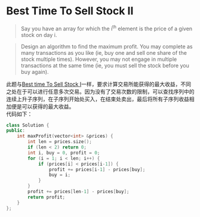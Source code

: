 Best Time To Sell Stock II
=========
> Say you have an array for which the i<sup>th</sup> element is the price of a given stock on day i.

> Design an algorithm to find the maximum profit. You may complete as many transactions as you like (ie, buy one and sell one share of the stock multiple times). However, you may not engage in multiple transactions at the same time (ie, you must sell the stock before you buy again).  

此题与[Best time To Sell Stock I](http://oj.leetcode.com/problems/best-time-to-buy-and-sell-stock)一样，要求计算交易所能获得的最大收益，不同之处在于可以进行任意多次交易。因为没有了交易次数的限制，可以查找序列中的连续上升子序列，在子序列开始处买入，在结束处卖出，最后将所有子序列收益相加便是可以获得的最大收益。  
代码如下：
```cpp
class Solution {
public:
    int maxProfit(vector<int> &prices) {
        int len = prices.size();
        if (len < 2) return 0;
        int i, buy = 0, profit = 0;
        for (i = 1; i < len; i++) {
            if (prices[i] < prices[i-1]) {
                profit += prices[i-1] - prices[buy];
                buy = i;
            }
        }
        profit += prices[len-1] - prices[buy];
        return profit;
    }
};
```